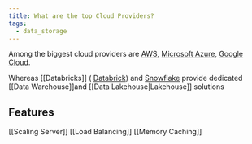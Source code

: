 ```yaml
---
title: What are the top Cloud Providers?
tags:
  - data_storage
---
```

Among the biggest cloud providers are [AWS](https://aws.amazon.com/), [Microsoft Azure](https://azure.microsoft.com/), [Google Cloud](https://cloud.google.com/). 

Whereas [[Databricks]] ( [Databrick](https://www.databricks.com/)) and [Snowflake](https://www.snowflake.com/) provide dedicated [[Data Warehouse]]and [[Data Lakehouse|Lakehouse]] solutions

## Features

[[Scaling Server]]
[[Load Balancing]]
[[Memory Caching]]

